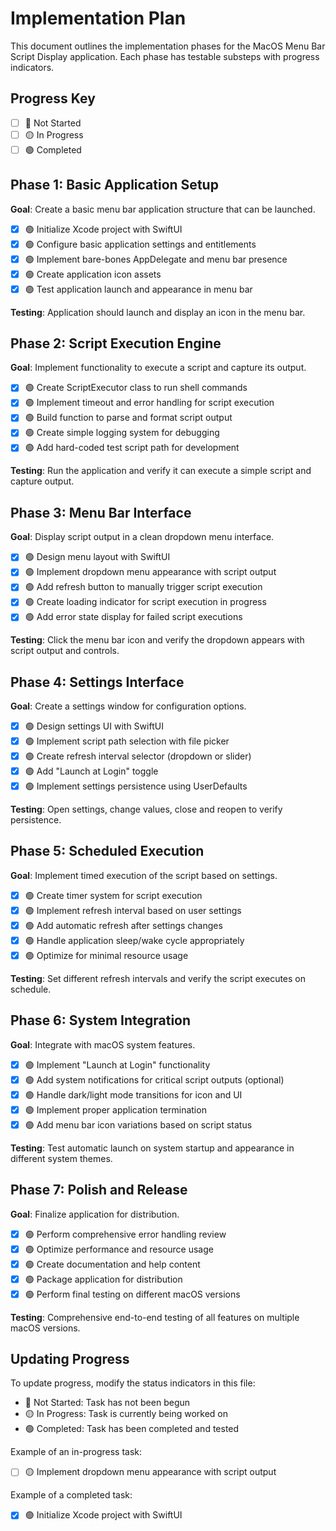 # Implementation Plan

This document outlines the implementation phases for the MacOS Menu Bar Script Display application. Each phase has testable substeps with progress indicators.

## Progress Key
- [ ] 🔴 Not Started
- [ ] 🟡 In Progress
- [ ] 🟢 Completed

## Phase 1: Basic Application Setup
**Goal**: Create a basic menu bar application structure that can be launched.

- [x] 🟢 Initialize Xcode project with SwiftUI
- [x] 🟢 Configure basic application settings and entitlements
- [x] 🟢 Implement bare-bones AppDelegate and menu bar presence
- [x] 🟢 Create application icon assets
- [x] 🟢 Test application launch and appearance in menu bar

**Testing**: Application should launch and display an icon in the menu bar.

## Phase 2: Script Execution Engine
**Goal**: Implement functionality to execute a script and capture its output.

- [x] 🟢 Create ScriptExecutor class to run shell commands
- [x] 🟢 Implement timeout and error handling for script execution
- [x] 🟢 Build function to parse and format script output
- [x] 🟢 Create simple logging system for debugging
- [x] 🟢 Add hard-coded test script path for development

**Testing**: Run the application and verify it can execute a simple script and capture output.

## Phase 3: Menu Bar Interface
**Goal**: Display script output in a clean dropdown menu interface.

- [x] 🟢 Design menu layout with SwiftUI
- [x] 🟢 Implement dropdown menu appearance with script output
- [x] 🟢 Add refresh button to manually trigger script execution
- [x] 🟢 Create loading indicator for script execution in progress
- [x] 🟢 Add error state display for failed script executions

**Testing**: Click the menu bar icon and verify the dropdown appears with script output and controls.

## Phase 4: Settings Interface
**Goal**: Create a settings window for configuration options.

- [x] 🟢 Design settings UI with SwiftUI
- [x] 🟢 Implement script path selection with file picker
- [x] 🟢 Create refresh interval selector (dropdown or slider)
- [x] 🟢 Add "Launch at Login" toggle
- [x] 🟢 Implement settings persistence using UserDefaults

**Testing**: Open settings, change values, close and reopen to verify persistence.

## Phase 5: Scheduled Execution
**Goal**: Implement timed execution of the script based on settings.

- [x] 🟢 Create timer system for script execution
- [x] 🟢 Implement refresh interval based on user settings
- [x] 🟢 Add automatic refresh after settings changes
- [x] 🟢 Handle application sleep/wake cycle appropriately
- [x] 🟢 Optimize for minimal resource usage

**Testing**: Set different refresh intervals and verify the script executes on schedule.

## Phase 6: System Integration
**Goal**: Integrate with macOS system features.

- [x] 🟢 Implement "Launch at Login" functionality
- [x] 🟢 Add system notifications for critical script outputs (optional)
- [x] 🟢 Handle dark/light mode transitions for icon and UI
- [x] 🟢 Implement proper application termination
- [x] 🟢 Add menu bar icon variations based on script status

**Testing**: Test automatic launch on system startup and appearance in different system themes.

## Phase 7: Polish and Release
**Goal**: Finalize application for distribution.

- [x] 🟢 Perform comprehensive error handling review
- [x] 🟢 Optimize performance and resource usage
- [x] 🟢 Create documentation and help content
- [x] 🟢 Package application for distribution
- [x] 🟢 Perform final testing on different macOS versions

**Testing**: Comprehensive end-to-end testing of all features on multiple macOS versions.

## Updating Progress

To update progress, modify the status indicators in this file:

- 🔴 Not Started: Task has not been begun
- 🟡 In Progress: Task is currently being worked on
- 🟢 Completed: Task has been completed and tested

Example of an in-progress task:
- [ ] 🟡 Implement dropdown menu appearance with script output

Example of a completed task:
- [x] 🟢 Initialize Xcode project with SwiftUI